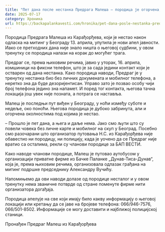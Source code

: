 ```yaml
---
title: "Пет дана после нестанка Предрага Малеша – породица је огорчена, и даље није пронађен"
date: 2025-07-17
category: Хроника
url: https://backapalankavesti.com/hronika/pet-dana-posle-nestanka-predraga-malesa/
---
```


Породица Предрага Малеша из Карађорђева, који је нестао након одласка на митинг у Београду 13. априла, упутила је нови апел јавности. Иако се претходних дана није знало ништа о његовој судбини, у овом тренутку се породица налази на корак до могућег трага.

Предраг се, према њиховим речима, јавио у уторак, 16. априла, комшиници на фиксни телефон, што је за сада једини контакт који је остварен од дана нестанка. Како породица наводи, Предраг је у тренутку нестанка био без личних докумената и мобилног телефона, а неретко зна да буде дезоријентисан. Управо зато је позвао особу чији број телефона једино зна напамет. И поред тог контакта, његова тачна локација још увек није позната, а потрага се наставља.

Малеш је последњи пут виђен у Београду, у ноћи између суботе и недеље, око поноћи. Његова породица је дубоко забринута, али и огорчена околностима под којима је нестао.

– Прошло је пет дана, а њега и даље нема. Јако смо љути што су повели човека без личне карте и мобилног на скуп у Београд. Посебно смо разочарани што организатор путовања Н.С. из Карађорђева није обавестио ни породицу, ни полицију, када је уочено да се Предраг није вратио са осталима, рекли су чланови породице за БАП ВЕСТИ.

Како наводе чланови породице, Малеш је путовао аутобусом у организацији приватне фирме из Бачке Паланке „Дунав-Тиса-Дунав“, која је, према њиховим речима, организовала одлазак грађана на митинг подршке председнику Александру Вучићу.

Напомињемо да ови наводи долазе од породице несталог и у овом тренутку нема званичне потврде од стране поменуте фирме нити организатора догађаја.

Породица апелује на све који имају било какву информацију о његовој локацији или кретању да се јаве на бројеве телефона: 066/946-7576, 066/501-8502. Информације се могу доставити и најближој полицијској станици.

Пронађен Предраг Малеш из Карађорђева
